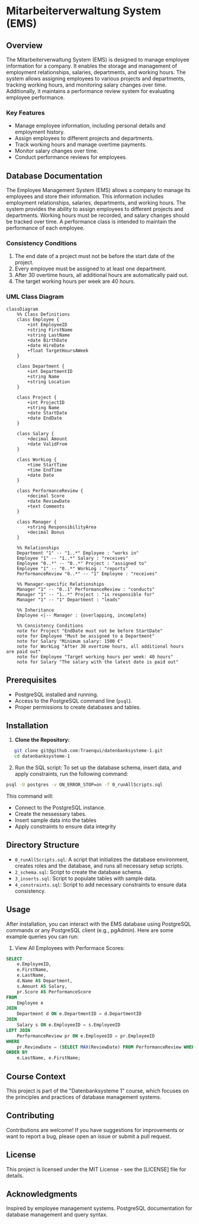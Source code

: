 # Mitarbeiterverwaltung System (EMS)

## Overview

The Mitarbeiterverwaltung System (EMS) is designed to manage employee information for a company. It enables the storage and management of employment relationships, salaries, departments, and working hours. The system allows assigning employees to various projects and departments, tracking working hours, and monitoring salary changes over time. Additionally, it maintains a performance review system for evaluating employee performance.

### Key Features

- Manage employee information, including personal details and employment history.
- Assign employees to different projects and departments.
- Track working hours and manage overtime payments.
- Monitor salary changes over time.
- Conduct performance reviews for employees.

## Database Documentation

The Employee Management System (EMS) allows a company to manage its employees and store their information. This information includes employment relationships, salaries, departments, and working hours. The system provides the ability to assign employees to different projects and departments. Working hours must be recorded, and salary changes should be tracked over time. A performance class is intended to maintain the performance of each employee.

### Consistency Conditions

1. The end date of a project must not be before the start date of the project.
2. Every employee must be assigned to at least one department.
3. After 30 overtime hours, all additional hours are automatically paid out.
4. The target working hours per week are 40 hours.

### UML Class Diagram

```mermaid
classDiagram
    %% Class Definitions
    class Employee {
        +int EmployeeID
        +string FirstName
        +string LastName
        +date BirthDate
        +date HireDate
        +float TargetHoursAWeek
    }

    class Department {
        +int DepartmentID
        +string Name
        +string Location
    }

    class Project {
        +int ProjectID
        +string Name
        +date StartDate
        +date EndDate
    }

    class Salary {
        +decimal Amount
        +date ValidFrom
    }

    class WorkLog {
        +time StartTime
        +time EndTime
        +date Date
    }

    class PerformanceReview {
        +decimal Score
        +date ReviewDate
        +text Comments
    }

    class Manager {
        +string ResponsibilityArea
        +decimal Bonus
    }

    %% Relationships
    Department "1" -- "1..*" Employee : "works in"
    Employee "1" -- "1..*" Salary : "receives"
    Employee "0..*" -- "0..*" Project : "assigned to"
    Employee "1" -- "0..*" WorkLog : "reports"
    PerformanceReview "0..*" -- "1" Employee : "receives"

    %% Manager-specific Relationships
    Manager "1" -- "0..1" PerformanceReview : "conducts"
    Manager "1" -- "1..*" Project : "is responsible for"
    Manager "1" -- "1" Department : "leads"

    %% Inheritance
    Employee <|-- Manager : {overlapping, incomplete}

    %% Consistency Conditions
    note for Project "EndDate must not be before StartDate"
    note for Employee "Must be assigned to a Department"
    note for Salary "Minimum salary: 1500 €"
    note for WorkLog "After 30 overtime hours, all additional hours are paid out"
    note for Employee "Target working hours per week: 40 hours"
    note for Salary "The salary with the latest date is paid out"
```

## Prerequisites

- PostgreSQL installed and running.
- Access to the PostgreSQL command line (`psql`).
- Proper permissions to create databases and tables.

## Installation

1. **Clone the Repository:**

```bash
   git clone git@github.com:Traenqui/datenbanksysteme-1.git
   cd datenbanksysteme-1
```

2. Run the SQL script: To set up the database schema, insert data, and apply constraints, run the following command:

```bash
psql -U postgres -v ON_ERROR_STOP=on -f 0_runAllScripts.sql
```

This command will:

- Connect to the PostgreSQL instance.
- Create the nessessary tabes.
- Insert sample data into the tables
- Apply constraints to ensure data integrity

## Directory Structure

- `0_runAllScripts.sql`: A script that initializes the database environment, creates roles and the database, and runs all necessary setup scripts.
- `2_schema.sql`: Script to create the database schema.
- `3_inserts.sql`: Script to populate tables with sample data.
- `4_constraints.sql`: Script to add necessary constraints to ensure data consistency.

## Usage

After installation, you can interact with the EMS database using PostgreSQL commands or any PostgreSQL client (e.g., pgAdmin). Here are some example queries you can run:

1. View All Employees with Performace Scores:

```sql
SELECT
    e.EmployeeID,
    e.FirstName,
    e.LastName,
    d.Name AS Department,
    s.Amount AS Salary,
    pr.Score AS PerformanceScore
FROM
    Employee e
JOIN
    Department d ON e.DepartmentID = d.DepartmentID
JOIN
    Salary s ON e.EmployeeID = s.EmployeeID
LEFT JOIN
    PerformanceReview pr ON e.EmployeeID = pr.EmployeeID
WHERE
    pr.ReviewDate = (SELECT MAX(ReviewDate) FROM PerformanceReview WHERE EmployeeID = e.EmployeeID)
ORDER BY
    e.LastName, e.FirstName;
```

## Course Context

This project is part of the "Datenbanksysteme 1" course, which focuses on the principles and practices of database management systems.

## Contributing

Contributions are welcome! If you have suggestions for improvements or want to report a bug, please open an issue or submit a pull request.

## License

This project is licensed under the MIT License - see the [LICENSE] file for details.

## Acknowledgments

Inspired by employee management systems.
PostgreSQL documentation for database management and query syntax.
